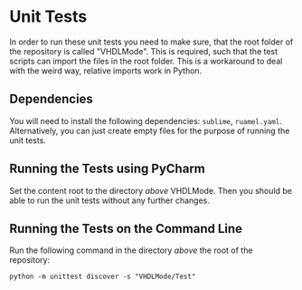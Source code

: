 # Unit Tests

In order to run these unit tests you need to make sure, 
that the root folder of the repository is called "VHDLMode".
This is required, such that the test scripts can import the
files in the root folder. This is a workaround to deal with
the weird way, relative imports work in Python.

## Dependencies
You will need to install the following dependencies: `sublime`,
`ruamel.yaml`. Alternatively, you can just create empty files
for the purpose of running the unit tests.

## Running the Tests using PyCharm
Set the content root to the directory *above* VHDLMode. Then
you should be able to run the unit tests without any further
changes.

## Running the Tests on the Command Line
Run the following command in the directory *above* the root 
of the repository:

```python -m unittest discover -s "VHDLMode/Test"```